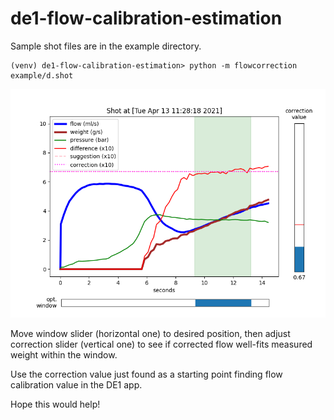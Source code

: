 # de1-flow-calibration-estimation
Sample shot files are in the example directory.
``` 
(venv) de1-flow-calibration-estimation> python -m flowcorrection example/d.shot
```

![flowcorrection](figure.png)

Move window slider (horizontal one) to desired position, then adjust correction slider (vertical one) to see if corrected flow well-fits measured weight within the window.

Use the correction value just found as a starting point finding flow calibration value in the DE1 app.

Hope this would help!